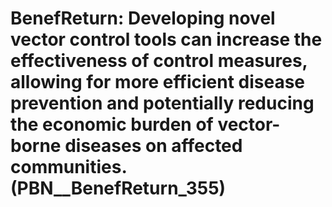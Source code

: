 # BenefReturn: __Developing novel vector control tools can increase the effectiveness of control measures, allowing for more efficient disease prevention and potentially reducing the economic burden of vector-borne diseases on affected communities.__ (PBN__BenefReturn_355)

